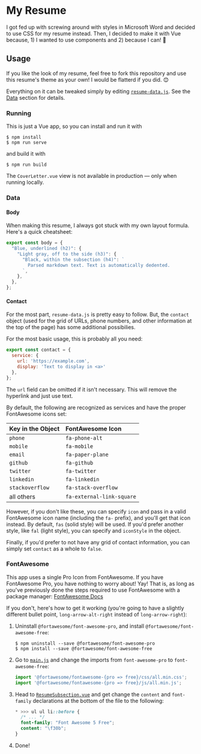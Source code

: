 # My Resume

I got fed up with screwing around with styles in Microsoft Word and decided to
use CSS for my resume instead. Then, I decided to make it with Vue because, 1) I
wanted to use components and 2) because I can! 🥳


## Usage

If you like the look of my resume, feel free to fork this repository and use
this resume's theme as your own! I would be flatterd if you did. 😊

Everything on it can be tweaked simply by editing
[`resume-data.js`](src/resume-data.js). See the [Data](#data) section for
details.


### Running

This is just a Vue app, so you can install and run it with

```console
$ npm install
$ npm run serve
```

and build it with

```console
$ npm run build
```

The `CoverLetter.vue` view is not available in production &mdash; only when
running locally.


### Data

#### Body

When making this resume, I always got stuck with my own layout formula. Here's a
quick cheatsheet:

```javascript
export const body = {
  "Blue, underlined (h2)": {
    "Light gray, off to the side (h3)": {
      "Black, within the subsection (h4)": `
        Parsed markdown text. Text is automatically dedented.
      `,
    },
  },
};
```


#### Contact

For the most part, `resume-data.js` is pretty easy to follow. But, the `contact`
object (used for the grid of URLs, phone numbers, and other information at the
top of the page) has some additional possibilies.

For the most basic usage, this is probably all you need:

```javascript
export const contact = {
  service: {
    url: 'https://example.com',
    display: 'Text to display in <a>'
  },
};
```

The `url` field can be omitted if it isn't necessary. This will remove the
hyperlink and just use text.

By default, the following are recognized as services and have the proper
FontAwesome icons set:

| Key in the Object   | FontAwesome Icon          |
| :------------------ | :------------------------ |
| `phone`             | `fa-phone-alt`            |
| `mobile`            | `fa-mobile`               |
| `email`             | `fa-paper-plane`          |
| `github`            | `fa-github`               |
| `twitter`           | `fa-twitter`              |
| `linkedin`          | `fa-linkedin`             |
| `stackoverflow`     | `fa-stack-overflow`       |
| all others          | `fa-external-link-square` |

However, if you don't like these, you can specify `icon` and pass in a valid
FontAwesome icon name (including the `fa-` prefix), and you'll get that icon
instead. By default, `fas` (solid style) will be used. If you'd prefer another
style, like `fal` (light style), you can specify and `iconStyle` in the object.

Finally, if you'd prefer to not have any grid of contact information, you can
simply set `contact` as a whole to `false`.


### FontAwesome

This app uses a single Pro Icon from FontAwesome. If you have FontAwesome Pro,
you have nothing to worry about! Yay! That is, as long as you've previously done
the steps required to use FontAwesome with a package manager:
[FontAwesome Docs][1]

If you don't, here's how to get it working (you're going to have a slightly
different bullet point, `long-arrow-alt-right` instead of `long-arrow-right`):

1.  Uninstall `@fortawesome/font-awesome-pro`, and install
    `@fortawesome/font-awesome-free`:
    ```console
    $ npm uninstall --save @fortawesome/font-awesome-pro
    $ npm install --save @fortawesome/font-awesome-free
    ```
2.  Go to [`main.js`](src/main.js) and change the imports from
    `font-awesome-pro` to `font-awesome-free`:
    ```javascript
    import '@fortawesome/fontawesome-{pro => free}/css/all.min.css';
    import '@fortawesome/fontawesome-{pro => free}/js/all.min.js';
    ```
3.  Head to [`ResumeSubsection.vue`](src/components/ResumeSubsection.vue) and
    get change the `content` and `font-family` declarations at the bottom of the
    file to the following:
    ```css
    * >>> ul ul li::before {
      /* ... */
      font-family: "Font Awesome 5 Free";
      content: "\f30b";
    }
    ```
4.  Done!


[1]: https://fontawesome.com/how-to-use/on-the-web/setup/using-package-managers#installing-pro